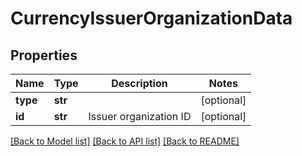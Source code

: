 # CurrencyIssuerOrganizationData

## Properties
Name | Type | Description | Notes
------------ | ------------- | ------------- | -------------
**type** | **str** |  | [optional] 
**id** | **str** | Issuer organization ID | [optional] 

[[Back to Model list]](../README.md#documentation-for-models) [[Back to API list]](../README.md#documentation-for-api-endpoints) [[Back to README]](../README.md)


